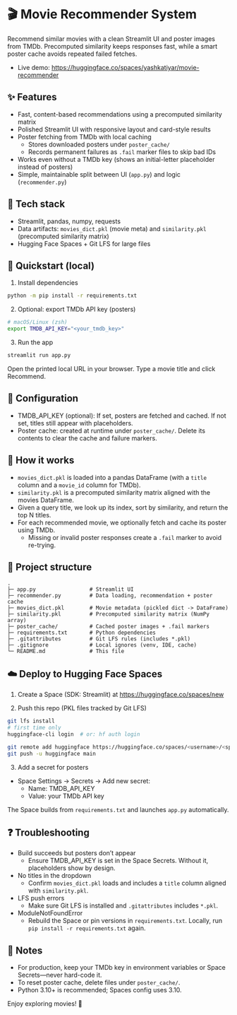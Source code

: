 

# 🎬 Movie Recommender System

Recommend similar movies with a clean Streamlit UI and poster images from TMDb. Precomputed similarity keeps responses fast, while a smart poster cache avoids repeated failed fetches.

- Live demo: https://huggingface.co/spaces/yashkatiyar/movie-recommender

## ✨ Features
- Fast, content-based recommendations using a precomputed similarity matrix
- Polished Streamlit UI with responsive layout and card-style results
- Poster fetching from TMDb with local caching
  - Stores downloaded posters under `poster_cache/`
  - Records permanent failures as `.fail` marker files to skip bad IDs
- Works even without a TMDb key (shows an initial-letter placeholder instead of posters)
- Simple, maintainable split between UI (`app.py`) and logic (`recommender.py`)

## 🧰 Tech stack
- Streamlit, pandas, numpy, requests
- Data artifacts: `movies_dict.pkl` (movie meta) and `similarity.pkl` (precomputed similarity matrix)
- Hugging Face Spaces + Git LFS for large files

## 🚀 Quickstart (local)

1) Install dependencies
```bash
python -m pip install -r requirements.txt
```

2) Optional: export TMDb API key (posters)
```bash
# macOS/Linux (zsh)
export TMDB_API_KEY="<your_tmdb_key>"
```

3) Run the app
```bash
streamlit run app.py
```

Open the printed local URL in your browser. Type a movie title and click Recommend.

## 🔧 Configuration
- TMDB_API_KEY (optional): If set, posters are fetched and cached. If not set, titles still appear with placeholders.
- Poster cache: created at runtime under `poster_cache/`. Delete its contents to clear the cache and failure markers.

## 🧠 How it works
- `movies_dict.pkl` is loaded into a pandas DataFrame (with a `title` column and a `movie_id` column for TMDb).
- `similarity.pkl` is a precomputed similarity matrix aligned with the movies DataFrame.
- Given a query title, we look up its index, sort by similarity, and return the top N titles.
- For each recommended movie, we optionally fetch and cache its poster using TMDb.
  - Missing or invalid poster responses create a `.fail` marker to avoid re-trying.

## 📁 Project structure
```
.
├─ app.py                 # Streamlit UI
├─ recommender.py         # Data loading, recommendation + poster cache
├─ movies_dict.pkl        # Movie metadata (pickled dict -> DataFrame)
├─ similarity.pkl         # Precomputed similarity matrix (NumPy array)
├─ poster_cache/          # Cached poster images + .fail markers
├─ requirements.txt       # Python dependencies
├─ .gitattributes         # Git LFS rules (includes *.pkl)
├─ .gitignore             # Local ignores (venv, IDE, cache)
└─ README.md              # This file
```

## ☁️ Deploy to Hugging Face Spaces

1) Create a Space (SDK: Streamlit) at https://huggingface.co/spaces/new

2) Push this repo (PKL files tracked by Git LFS)
```bash
git lfs install
# first time only
huggingface-cli login  # or: hf auth login

git remote add huggingface https://huggingface.co/spaces/<username>/<space-name>
git push -u huggingface main
```

3) Add a secret for posters
- Space Settings → Secrets → Add new secret:
  - Name: TMDB_API_KEY
  - Value: your TMDb API key

The Space builds from `requirements.txt` and launches `app.py` automatically.

## ❓ Troubleshooting
- Build succeeds but posters don’t appear
  - Ensure TMDB_API_KEY is set in the Space Secrets. Without it, placeholders show by design.
- No titles in the dropdown
  - Confirm `movies_dict.pkl` loads and includes a `title` column aligned with `similarity.pkl`.
- LFS push errors
  - Make sure Git LFS is installed and `.gitattributes` includes `*.pkl`.
- ModuleNotFoundError
  - Rebuild the Space or pin versions in `requirements.txt`. Locally, run `pip install -r requirements.txt` again.

## 📝 Notes
- For production, keep your TMDb key in environment variables or Space Secrets—never hard-code it.
- To reset poster cache, delete files under `poster_cache/`.
- Python 3.10+ is recommended; Spaces config uses 3.10.

Enjoy exploring movies! 🍿
